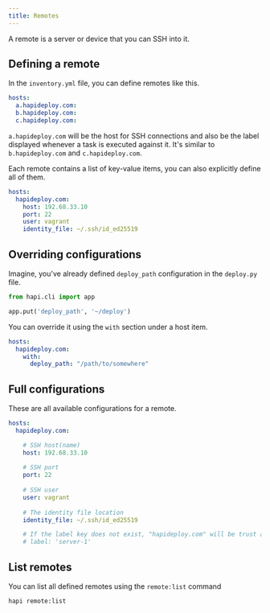 ```yaml
---
title: Remotes
---
```


A remote is a server or device that you can SSH into it.

## Defining a remote

In the `inventory.yml` file, you can define remotes like this.

```yaml
hosts:
  a.hapideploy.com:
  b.hapideploy.com:
  c.hapideploy.com:
```

`a.hapideploy.com` will be the host for SSH connections and also be the label displayed whenever a task is executed against it. It's similar to `b.hapideploy.com` and `c.hapideploy.com`.

Each remote contains a list of key-value items, you can also explicitly define all of them.

```yaml
hosts:
  hapideploy.com:
    host: 192.68.33.10
    port: 22
    user: vagrant
    identity_file: ~/.ssh/id_ed25519
```

## Overriding configurations

Imagine, you've already defined `deploy_path` configuration in the `deploy.py` file.

```python
from hapi.cli import app

app.put('deploy_path', '~/deploy')

```

You can override it using the `with` section under a host item.

```yaml
hosts:
  hapideploy.com:
    with:
      deploy_path: "/path/to/somewhere"
```

## Full configurations

These are all available configurations for a remote.

```yaml
hosts:
  hapideploy.com:

    # SSH host(name)
    host: 192.68.33.10
    
    # SSH port
    port: 22
    
    # SSH user
    user: vagrant
    
    # The identity file location 
    identity_file: ~/.ssh/id_ed25519

    # If the label key does not exist, "hapideploy.com" will be trust as the remote label.
    # label: 'server-1'
```

## List remotes

You can list all defined remotes using the `remote:list` command

```bash
hapi remote:list
```
